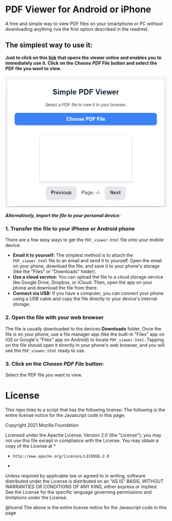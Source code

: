 # PDF Viewer for Android or iPhone
A free and simple way to view PDF files on your smartphone or PC without downloading anything (via the first option described in the readme).
## The simplest way to use it:
**Just to click on this **[link](https://ronen-sigan.github.io/PDF_Viewer/)** that opens the viewer online and enables you to immediately use it. Click on the _**Choose PDF File**_ button and select the PDF file you want to view.**<BR><BR>
![alt text](https://github.com/Ronen-Sigan/PDF_Viewer/blob/main/pdf.png?raw=true)

**_Alternatively, import the file to your personal device:_**

### 1. Transfer the file to your iPhone or Android phone
There are a few easy ways to get the `PDF_viewer.html` file onto your mobile device:
 - **Email it to yourself:** The simplest method is to attach the `PDF_viewer.html` file to an email and send it to yourself. Open the email on your phone, download the file, and save it to your phone's storage (like the "Files" or "Downloads" folder).
- **Use a cloud service:** You can upload the file to a cloud storage service like Google Drive, Dropbox, or iCloud. Then, open the app on your phone and download the file from there.
- **Connect via USB:** If you have a computer, you can connect your phone using a USB cable and copy the file directly to your device's internal storage.
### 2. Open the file with your web browser
The file is usually downloaded to the devices **Downloads** folder. Once the file is on your phone, use a file manager app (like the built-in "Files" app on iOS or Google's "Files" app on Android) to locate `PDF_viewer.html`. Tapping on the file should open it directly in your phone's web browser, and you will see the `PDF_viewer.html` ready to use.
### 3. Click on the _**Choose PDF File**_ button:
Select the PDF file you want to view.

# License
This repo links to a script that has the following license:
The following is the entire license notice for the Javascript code in this page:

Copyright 2021 Mozilla Foundation

Licensed under the Apache License, Version 2.0 (the "License");
you may not use this file except in compliance with the License.
You may obtain a copy of the License at
 *
 *     http://www.apache.org/licenses/LICENSE-2.0
 *
 Unless required by applicable law or agreed to in writing, software
 distributed under the License is distributed on an "AS IS" BASIS,
 WITHOUT WARRANTIES OR CONDITIONS OF ANY KIND, either express or implied.
 See the License for the specific language governing permissions and limitations under the License.
 
 @licend The above is the entire license notice for the Javascript code in this page

